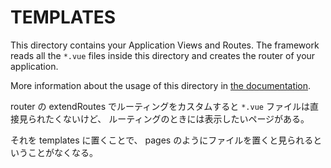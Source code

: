 # TEMPLATES

This directory contains your Application Views and Routes.
The framework reads all the `*.vue` files inside this directory and creates the router of your application.

More information about the usage of this directory in [the documentation](https://nuxtjs.org/guide/routing).

router の extendRoutes でルーティングをカスタムすると `*.vue` ファイルは直接見られたくないけど、
ルーティングのときには表示したいページがある。

それを templates に置くことで、 pages のようにファイルを置くと見られるということがなくなる。
